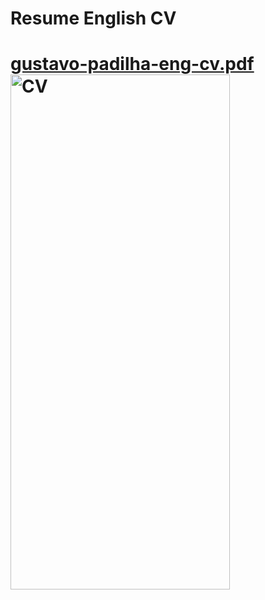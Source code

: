 <h1> Resume English CV <h1> 
  
[gustavo-padilha-eng-cv.pdf](https://github.com/user-attachments/files/23175948/gustavo-padilha-eng-cv.pdf)
<img width="351" height="824" alt="CV" src="https://github.com/user-attachments/assets/9c09d8a7-1abb-450d-9847-49fdd32a8abf" />
